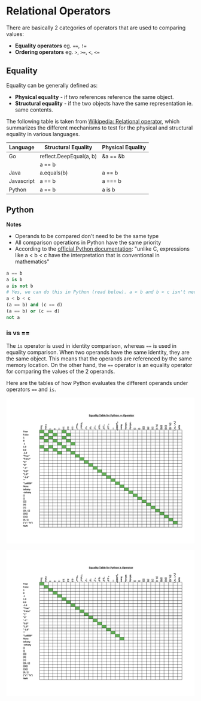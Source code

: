 # Relational Operators

There are basically 2 categories of operators that are used to comparing values:

* **Equality operators** eg. `==`, `!=`
* **Ordering operators** eg. `>`, `>=`, `<`, `<=`

## Equality

Equality can be generally defined as:

* **Physical equality** - if two references reference the same object.
* **Structural equality** - if the two objects have the same representation ie. same contents.

The following table is taken from [Wikipedia: Relational operator](https://en.wikipedia.org/wiki/Relational_operator), which summarizes the different mechanisms to test for the physical and structural equality in various languages.

| Language    | Structural Equality      | Physical Equality     |
|-------------|--------------------------|-----------------------|
| Go          | reflect.DeepEqual(a, b)  | &a == &b              |
|             | a == b                   |                       |
| Java        | a.equals(b)              | a == b                |
| Javascript  | a == b                   | a === b               |
| Python      | a == b                   | a is b                |

## Python

**Notes**

* Operands to be compared don't need to be the same type
* All comparison operations in Python have the same priority
* According to the [official Python documentation](https://docs.python.org/3.7/reference/expressions.html#comparisons): "unlike C, expressions like a < b < c have the interpretation that is conventional in mathematics"

```python
a == b
a is b
a is not b
# Yes, we can do this in Python (read below). a < b and b < c isn't necessary
a < b < c
(a == b) and (c == d)
(a == b) or (c == d)
not a
```

### is vs ==

The `is` operator is used in identity comparison, whereas `==` is used in equality comparison. When two operands have the same identity, they are the same object. This means that the operands are referenced by the same memory location. On the other hand, the `==` operator is an equality operator for comparing the values of the 2 operands.

Here are the tables of how Python evaluates the different operands under operators `==` and `is`.

![Equality table for Python == operator](equality_table_py_==.png)

![Equality table for Python is operator](equality_table_py_is.png)
